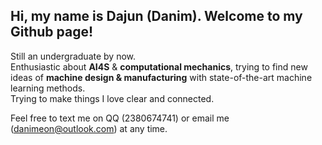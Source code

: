 ## Hi, my name is Dajun (Danim). Welcome to my Github page!

Still an undergraduate by now. \
Enthusiastic about **AI4S** & **computational mechanics**, trying to find new ideas of **machine design & manufacturing** with state-of-the-art machine learning methods. \
Trying to make things I love clear and connected.

Feel free to text me on QQ (2380674741) or email me (danimeon@outlook.com) at any time.